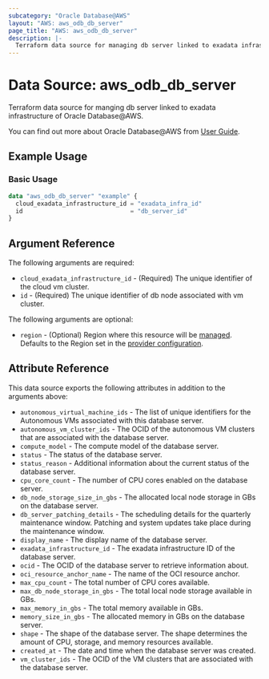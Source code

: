 ```yaml
---
subcategory: "Oracle Database@AWS"
layout: "AWS: aws_odb_db_server"
page_title: "AWS: aws_odb_db_server"
description: |-
  Terraform data source for managing db server linked to exadata infrastructure of Oracle Database@AWS.
---
```


# Data Source: aws_odb_db_server

Terraform data source for manging db server linked to exadata infrastructure of Oracle Database@AWS.

You can find out more about Oracle Database@AWS from [User Guide](https://docs.aws.amazon.com/odb/latest/UserGuide/what-is-odb.html).

## Example Usage

### Basic Usage

```terraform
data "aws_odb_db_server" "example" {
  cloud_exadata_infrastructure_id = "exadata_infra_id"
  id                              = "db_server_id"
}
```

## Argument Reference

The following arguments are required:

* `cloud_exadata_infrastructure_id` - (Required) The unique identifier of the cloud vm cluster.
* `id` - (Required) The unique identifier of db node associated with vm cluster.

The following arguments are optional:

* `region` - (Optional) Region where this resource will be [managed](https://docs.aws.amazon.com/general/latest/gr/rande.html#regional-endpoints). Defaults to the Region set in the [provider configuration](https://registry.terraform.io/providers/hashicorp/aws/latest/docs#aws-configuration-reference).

## Attribute Reference

This data source exports the following attributes in addition to the arguments above:

* `autonomous_virtual_machine_ids` - The list of unique identifiers for the Autonomous VMs associated with this database server.
* `autonomous_vm_cluster_ids` - The OCID of the autonomous VM clusters that are associated with the database server.
* `compute_model` - The compute model of the database server.
* `status` - The status of the database server.
* `status_reason` - Additional information about the current status of the database server.
* `cpu_core_count` - The number of CPU cores enabled on the database server.
* `db_node_storage_size_in_gbs` - The allocated local node storage in GBs on the database server.
* `db_server_patching_details` - The scheduling details for the quarterly maintenance window. Patching and system updates take place during the maintenance window.
* `display_name` - The display name of the database server.
* `exadata_infrastructure_id` - The exadata infrastructure ID of the database server.
* `ocid` - The OCID of the database server to retrieve information about.
* `oci_resource_anchor_name` - The name of the OCI resource anchor.
* `max_cpu_count` - The total number of CPU cores available.
* `max_db_node_storage_in_gbs` - The total local node storage available in GBs.
* `max_memory_in_gbs` - The total memory available in GBs.
* `memory_size_in_gbs` - The allocated memory in GBs on the database server.
* `shape` - The shape of the database server. The shape determines the amount of CPU, storage, and memory resources available.
* `created_at` - The date and time when the database server was created.
* `vm_cluster_ids` - The OCID of the VM clusters that are associated with the database server.
